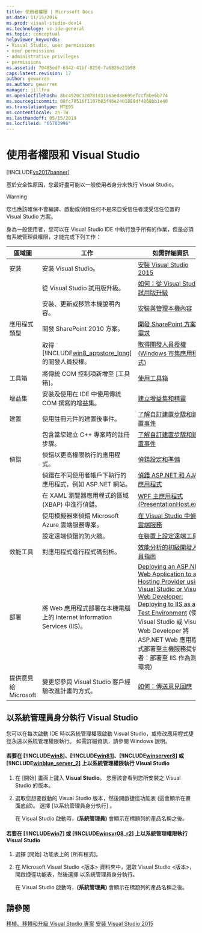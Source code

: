 ```yaml
---
title: 使用者權限 | Microsoft Docs
ms.date: 11/15/2016
ms.prod: visual-studio-dev14
ms.technology: vs-ide-general
ms.topic: conceptual
helpviewer_keywords:
- Visual Studio, user permissions
- user permissions
- administrative privileges
- permissions
ms.assetid: 70485ed7-6342-41bf-8250-7a6826e21b98
caps.latest.revision: 17
author: gewarren
ms.author: gewarren
manager: jillfra
ms.openlocfilehash: 8bc4920c32d781d31a6aed88699efccf8be6b774
ms.sourcegitcommit: 08fc78516f1107b83f46e2401888df4868bb1e40
ms.translationtype: MTE95
ms.contentlocale: zh-TW
ms.lasthandoff: 05/15/2019
ms.locfileid: "65703996"
---
```

# <a name="user-permissions-and-visual-studio"></a>使用者權限和 Visual Studio
[!INCLUDE[vs2017banner](../includes/vs2017banner.md)]

基於安全性原因，您最好盡可能以一般使用者身分來執行 Visual Studio。

> [!WARNING]
> 您也應該確保不會編譯、啟動或偵錯任何不是來自受信任者或受信任位置的 Visual Studio 方案。

 身為一般使用者，您可以在 Visual Studio IDE 中執行幾乎所有的作業，但是必須有系統管理員權限，才能完成下列工作：

|區域圖|工作|如需詳細資訊|
|----------|----------|--------------------------|
|安裝|安裝 Visual Studio。|[安裝 Visual Studio 2015](../install/install-visual-studio-2015.md)|
||從 Visual Studio 試用版升級。|[如何：從 Visual Studio 試用版升級](../install/how-to-upgrade-from-a-trial-edition-of-visual-studio.md)|
||安裝、更新或移除本機說明內容。|[安裝與管理本機內容](../ide/install-and-manage-local-content.md)|
|應用程式類型|開發 SharePoint 2010 方案。|[開發 SharePoint 方案的需求](https://msdn.microsoft.com/library/ae8ff69d-4540-4380-ab0b-845f7108e89c)|
||取得 [!INCLUDE[win8_appstore_long](../includes/win8-appstore-long-md.md)]的開發人員授權。|[取得開發人員授權 (Windows 市集應用程式)](http://go.microsoft.com/fwlink/?LinkID=241313)|
|工具箱|將傳統 COM 控制項新增至 [工具箱]。|[使用工具箱](../ide/using-the-toolbox.md)|
|增益集|安裝及使用在 IDE 中使用傳統 COM 撰寫的增益集。|[建立增益集和精靈](https://msdn.microsoft.com/library/c5a47c21-6668-4de3-898d-afa969317e73)|
|建置|使用註冊元件的建置後事件。|[了解自訂建置步驟和建置事件](https://msdn.microsoft.com/library/beb2f017-3e9f-4b2c-9b57-2572fd2628e4)|
||包含當您建立 C++ 專案時的註冊步驟。|[了解自訂建置步驟和建置事件](https://msdn.microsoft.com/library/beb2f017-3e9f-4b2c-9b57-2572fd2628e4)|
|偵錯|偵錯以更高權限執行的應用程式。|[偵錯設定和準備](../debugger/debugger-settings-and-preparation.md)|
||偵錯在不同使用者帳戶下執行的應用程式，例如 ASP.NET 網站。|[偵錯 ASP.NET 和 AJAX 應用程式](../debugger/debugging-aspnet-and-ajax-applications.md)|
||在 XAML 瀏覽器應用程式的區域 (XBAP) 中進行偵錯。|[WPF 主應用程式 (PresentationHost.exe)](https://msdn.microsoft.com/library/3215bfa1-722c-4ac8-a7c5-bdd02d30afbd)|
||使用模擬器來偵錯 Microsoft Azure 雲端服務專案。|[在 Visual Studio 中偵錯雲端服務](http://go.microsoft.com/fwlink/?LinkId=266725)|
||設定遠端偵錯的防火牆。|[在裝置上設定遠端工具](https://msdn.microsoft.com/library/90f45630-0d26-4698-8c1f-63f85a12db9c)|
|效能工具|對應用程式進行程式碼剖析。|[效能分析的初級開發人員指南](../profiling/beginners-guide-to-performance-profiling.md)|
|部署|將 Web 應用程式部署在本機電腦上的 Internet Information Services (IIS)。|[Deploying an ASP.NET Web Application to a Hosting Provider using Visual Studio or Visual Web Developer: Deploying to IIS as a Test Environment](http://go.microsoft.com/fwlink/?LinkId=266478) (使用 Visual Studio 或 Visual Web Developer 將 ASP.NET Web 應用程式部署至主機服務提供者：部署至 IIS 作為測試環境)|
|提供意見給 Microsoft|變更您參與 Visual Studio 客戶經驗改進計畫的方式。|[如何：傳送意見回應](../misc/how-to-send-feedback-about-visual-studio.md)|

## <a name="running-visual-studio-as-an-administrator"></a>以系統管理員身分執行 Visual Studio
 您可以在每次啟動 IDE 時以系統管理權限啟動 Visual Studio，或修改應用程式捷徑永遠以系統管理權限執行。 如需詳細資訊，請參閱 Windows 說明。

#### <a name="to-run-visual-studio-with-administrative-permissions-on-includewin8includeswin8-mdmd-includewin81includeswin81-mdmd-includewinserver8includeswinserver8-mdmd-or-includewinblueserver2includeswinblue-server-2-mdmd"></a>若要在 [!INCLUDE[win8](../includes/win8-md.md)]、[!INCLUDE[win81](../includes/win81-md.md)]、[!INCLUDE[winserver8](../includes/winserver8-md.md)] 或 [!INCLUDE[winblue_server_2](../includes/winblue-server-2-md.md)] 上以系統管理權限執行 Visual Studio

1. 在 [開始] 畫面上鍵入 **Visual Studio**。 您應該會看到您所安裝之 Visual Studio 的版本。

2. 選取您想要啟動的 Visual Studio 版本，然後開啟捷徑功能表 (這會顯示在畫面底部)。 選擇 [以系統管理員身分執行] 。

     在 Visual Studio 啟動時，**(系統管理員)** 會顯示在標題列的產品名稱之後。

#### <a name="to-run-visual-studio-with-administrative-permissions-on-includewin7includeswin7-mdmd-or-includewinsvr08r2includeswinsvr08-r2-mdmd"></a>若要在 [!INCLUDE[win7](../includes/win7-md.md)] 或 [!INCLUDE[winsvr08_r2](../includes/winsvr08-r2-md.md)] 上以系統管理權限執行 Visual Studio

1. 選擇 [開始] 功能表上的 [所有程式]。

2. 在 Microsoft Visual Studio <版本> 資料夾中，選取 Visual Studio <版本>，開啟捷徑功能表，然後選擇 以系統管理員身分執行。

     在 Visual Studio 啟動時，**(系統管理員)** 會顯示在標題列的產品名稱之後。

## <a name="see-also"></a>請參閱
 [移植、移轉和升級 Visual Studio 專案](../porting/porting-migrating-and-upgrading-visual-studio-projects.md) [安裝 Visual Studio 2015](../install/install-visual-studio-2015.md)
